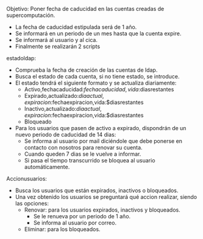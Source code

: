 Objetivo: Poner fecha de caducidad en las cuentas creadas de supercomputación.

- La fecha de caducidad estipulada será de 1 año.
- Se informará en un periodo de un mes hasta que la cuenta expire.
- Se informará al usuario y al cica.
- Finalmente se realizarán 2 scripts

estadoldap:
 - Comprueba la fecha de creación de las cuentas de ldap.
 - Busca el estado de cada cuenta, si no tiene estado, se introduce.
 - El estado tendrá el siguiente formato y se actualiza diariamente:
	- Activo,fechacaducidad:$fechacaducidad,vida:$diasrestantes
	- Expirado,actualizado:$diaactual,expiracion:$fechaexpiracion,vida:$diasrestantes
	- Inactivo,actualizado:$diaactual,expiracion:$fechaexpiracion,vida:$diasrestantes
	- Bloqueado
 - Para los usuarios que pasen de activo a expirado, dispondrán de un nuevo periodo de caducidad de 14 dias:
	- Se informa al usuario por mail diciéndole que debe ponerse en contacto con nosotros para renovar su cuenta.
	- Cuando queden 7 dias se le vuelve a informar.
	- Si pasa el tiempo transcurrido se bloquea al usuario automáticamente.

Accionusuarios:

 - Busca los usuarios que están expirados, inactivos o bloqueados.
 - Una vez obtenido los usuarios se preguntará qué accion realizar, siendo las opciones:
	- Renovar: para los usuarios expirados, inactivos y bloqueados.
		- Se le renueva por un periodo de 1 año.
		- Se informa al usuario por correo.
	- Eliminar: para los bloqueados.
